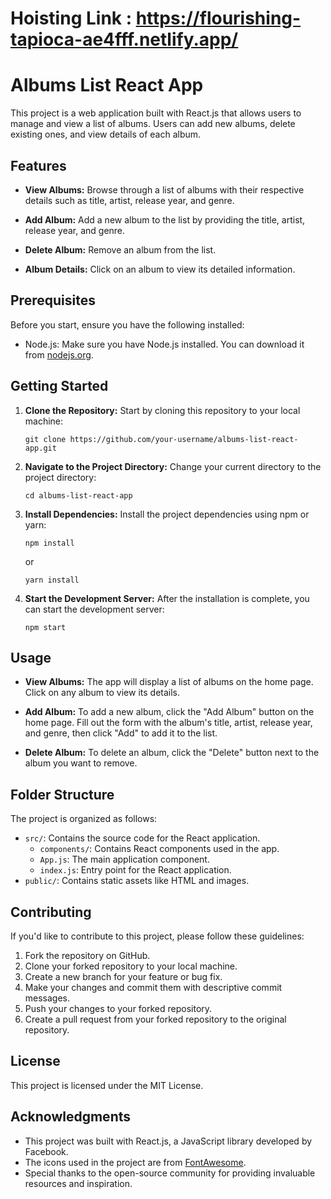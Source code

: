 # Hoisting Link : https://flourishing-tapioca-ae4fff.netlify.app/

# Albums List React App

This project is a web application built with React.js that allows users to manage and view a list of albums. Users can add new albums, delete existing ones, and view details of each album.

## Features

- **View Albums:** Browse through a list of albums with their respective details such as title, artist, release year, and genre.

- **Add Album:** Add a new album to the list by providing the title, artist, release year, and genre.

- **Delete Album:** Remove an album from the list.

- **Album Details:** Click on an album to view its detailed information.

## Prerequisites

Before you start, ensure you have the following installed:

- Node.js: Make sure you have Node.js installed. You can download it from [nodejs.org](https://nodejs.org/).

## Getting Started

1. **Clone the Repository:** Start by cloning this repository to your local machine:

   ```shell
   git clone https://github.com/your-username/albums-list-react-app.git
   ```

2. **Navigate to the Project Directory:** Change your current directory to the project directory:

   ```shell
   cd albums-list-react-app
   ```

3. **Install Dependencies:** Install the project dependencies using npm or yarn:

   ```shell
   npm install
   ```

   or

   ```shell
   yarn install
   ```

4. **Start the Development Server:** After the installation is complete, you can start the development server:

   ```shell
   npm start
   ```


## Usage

- **View Albums:** The app will display a list of albums on the home page. Click on any album to view its details.

- **Add Album:** To add a new album, click the "Add Album" button on the home page. Fill out the form with the album's title, artist, release year, and genre, then click "Add" to add it to the list.

- **Delete Album:** To delete an album, click the "Delete" button next to the album you want to remove.

## Folder Structure

The project is organized as follows:

- `src/`: Contains the source code for the React application.
  - `components/`: Contains React components used in the app.
  - `App.js`: The main application component.
  - `index.js`: Entry point for the React application.
- `public/`: Contains static assets like HTML and images.

## Contributing

If you'd like to contribute to this project, please follow these guidelines:

1. Fork the repository on GitHub.
2. Clone your forked repository to your local machine.
3. Create a new branch for your feature or bug fix.
4. Make your changes and commit them with descriptive commit messages.
5. Push your changes to your forked repository.
6. Create a pull request from your forked repository to the original repository.

## License

This project is licensed under the MIT License.
## Acknowledgments

- This project was built with React.js, a JavaScript library developed by Facebook.
- The icons used in the project are from [FontAwesome](https://fontawesome.com/).
- Special thanks to the open-source community for providing invaluable resources and inspiration.
